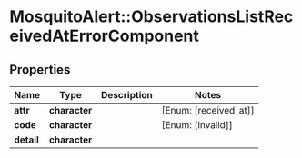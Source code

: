 # MosquitoAlert::ObservationsListReceivedAtErrorComponent


## Properties
Name | Type | Description | Notes
------------ | ------------- | ------------- | -------------
**attr** | **character** |  | [Enum: [received_at]] 
**code** | **character** |  | [Enum: [invalid]] 
**detail** | **character** |  | 


